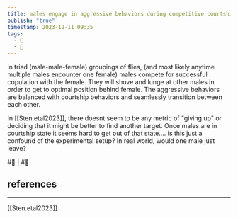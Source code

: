 ```yaml
---
title: males engage in aggressive behaviors during competitive courtship
publish: "true"
timestamp: 2023-12-11 09:35
tags:
  - 🌱
  - 🥚
---
```

in triad (male-male-female) groupings of flies, (and most likely anytime multiple males encounter one female) males compete for successful copulation with the female. They will shove and lunge at other males in order to get to optimal position behind female. The aggressive behaviors are balanced with courtship behaviors and seamlessly transition between each other.

In [[Sten.etal2023]], there doesnt seem to be any metric of "giving up" or deciding that it might be better to find another target. Once males are in courtship state it seems hard to get out of that state.... is this just a confound of the experimental setup? In real world, would one male just leave?


#🥚 | #🌱 
## references
---
[[Sten.etal2023]]